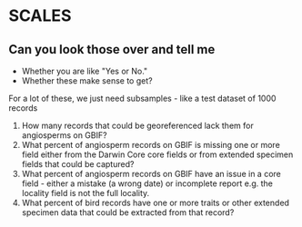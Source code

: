 # SCALES

## Can you look those over and tell me

- Whether you are like "Yes or No."
- Whether these make sense to get?

For a lot of these, we just need subsamples - like a test dataset of 1000 records

1. How many records that could be georeferenced lack them for angiosperms on GBIF?
1. What percent of angiosperm records on GBIF is missing one or more field either from the Darwin Core core fields or from extended specimen fields that could be captured?
2. What percent of angiosperm records on GBIF have an issue in a core field - either a mistake (a wrong date) or incomplete report e.g. the locality field is not the full locality.
3. What percent of bird records have one or more traits or other extended specimen data that could be extracted from that record?


